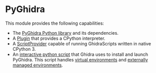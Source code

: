 # PyGhidra

This module provides the following capabilities:
* The [PyGhidra Python library](src/main/py/README.md) and its dependencies.
* A [Plugin](src/main/java/ghidra/pyghidra/PyGhidraPlugin.java) that provides a CPython interpreter.
* A [ScriptProvider](src/main/java/ghidra/pyghidra/PyGhidraScriptProvider.java) capable of running
  GhidraScripts written in native CPython 3.
* An [interactive python script](support/pyghidra_launcher.py) that Ghidra uses to install
  and launch PyGhidra. This script handles
  [virtual environments](https://docs.python.org/3/tutorial/venv.html) and
  [externally managed environments](https://packaging.python.org/en/latest/specifications/externally-managed-environments/).